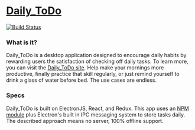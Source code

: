 # [Daily_ToDo](https://acjanus.co/daily-todo)
[![Build Status](https://travis-ci.org/internette/daily-todo-app.svg?branch=master)](https://travis-ci.org/internette/daily-todo-app)


### What is it?

Daily_ToDo is a desktop application designed to encourage daily habits by rewarding users the satisfaction of checking off daily tasks. To learn more, you can visit the [Daily_ToDo site](https://daily-todo.acjanus.co). Help make your mornings more productive, finally practice that skill regularly, or just remind yourself to drink a glass of water before bed. The use cases are endless.

### Specs

Daily_ToDo is built on ElectronJS, React, and Redux. This app uses an [NPM module](https://www.npmjs.com/package/electron-config) plus Electron's built in IPC messaging system to store tasks daily. The described approach means no server, 100% offline support. 
